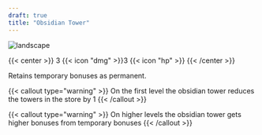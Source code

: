 ```yaml
---
draft: true
title: "Obsidian Tower"
---
```


![landscape](/images/towers/towerS_20.png)

{{< center >}}
3 {{< icon "dmg" >}}3 {{< icon "hp" >}}
{{< /center >}}

Retains temporary bonuses as permanent.

{{< callout type="warning" >}}
On the first level the obsidian tower reduces the towers in the store by 1
{{< /callout >}}

{{< callout type="warning" >}}
On higher levels the obsidian tower gets higher bonuses from temporary bonuses
{{< /callout >}}
 